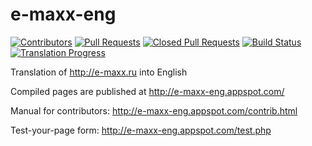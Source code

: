 e-maxx-eng
==========

[![Contributors](https://img.shields.io/github/contributors/e-maxx-eng/e-maxx-eng.svg)](https://github.com/e-maxx-eng/e-maxx-eng/graphs/contributors)
[![Pull Requests](https://img.shields.io/github/issues-pr/e-maxx-eng/e-maxx-eng.svg)](https://github.com/e-maxx-eng/e-maxx-eng/pulls)
[![Closed Pull Requests](https://img.shields.io/github/issues-pr-closed/e-maxx-eng/e-maxx-eng.svg)](https://github.com/e-maxx-eng/e-maxx-eng/pulls?q=is%3Apr+is%3Aclosed)
[![Build Status](https://travis-ci.org/e-maxx-eng/e-maxx-eng.svg?branch=master)](https://travis-ci.org/e-maxx-eng/e-maxx-eng)
[![Translation Progress](https://img.shields.io/badge/translation_progress-64.1%25-yellowgreen.svg)](https://github.com/e-maxx-eng/e-maxx-eng/wiki/Translation-Progress)

Translation of http://e-maxx.ru into English

Compiled pages are published at http://e-maxx-eng.appspot.com/

Manual for contributors: http://e-maxx-eng.appspot.com/contrib.html

Test-your-page form: http://e-maxx-eng.appspot.com/test.php
